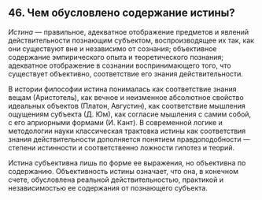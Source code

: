 ﻿## 46. Чем обусловлено содержание истины?

*Истина* — правильное, адекватное отображение предметов и явлений
действительности познающим субъектом, воспроизводящее их так, как они
существуют вне и независимо от сознания; объективное содержание эмпирического
опыта и теоретического познания; адекватное отображение в сознании
воспринимающего того, что существует объективно, соответствие его знания
действительности.

В истории философии истина понималась как соответствие знания вещам
(Аристотель), как вечное и неизменное абсолютное свойство идеальных объектов
(Платон, Августин), как соответствие мышления ощущениям субъекта (Д. Юм),
как согласие мышления с самим собой, с его априорными формами (И. Кант).
В современной логике и методологии науки классическая трактовка истины
как соответствия знания действительности дополняется понятием
правдоподобности — степени истинности и соответственно ложности гипотез и теорий.

Истина субъективна лишь по форме ее выражения, но объективна по содержанию.
Объективность истины означает, что она, в конечном счете, обусловлена реальной
действительностью, практикой и независимостью ее содержания от познающего
субъекта.
